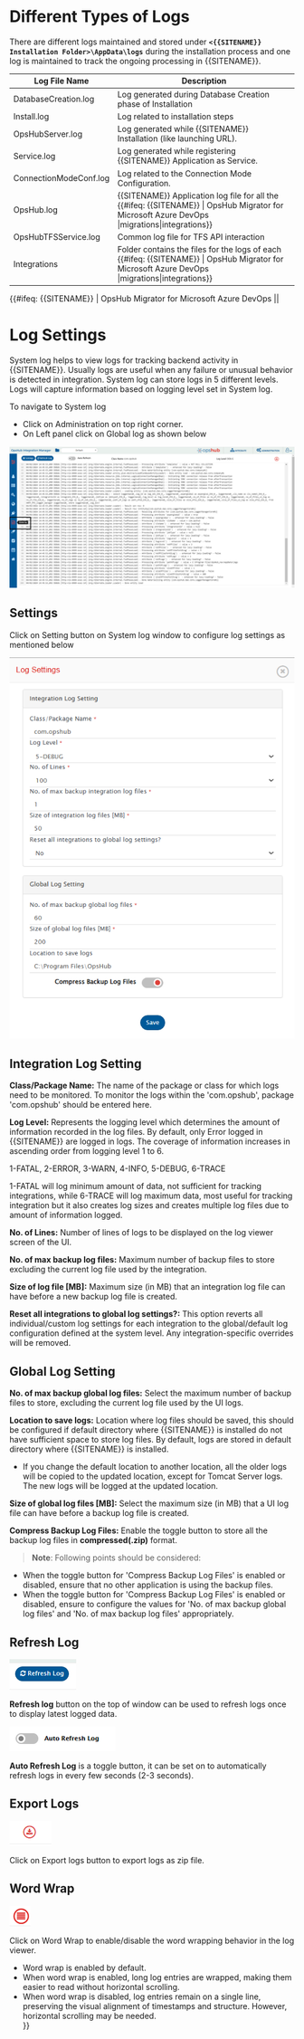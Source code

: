 # Different Types of Logs

There are different logs maintained and stored under **`<{{SITENAME}} Installation Folder>\AppData\logs`** during the installation process and one log is maintained to track the ongoing processing in {{SITENAME}}.

| **Log File Name**       | **Description** |
|--------------------------|-----------------|
| DatabaseCreation.log     | Log generated during Database Creation phase of Installation |
| Install.log              | Log related to installation steps |
| OpsHubServer.log         | Log generated while {{SITENAME}} Installation (like launching URL). |
| Service.log              | Log generated while registering {{SITENAME}} Application as Service. |
| ConnectionModeConf.log   | Log related to the Connection Mode Configuration. |
| OpsHub.log               | {{SITENAME}} Application log file for all the {{#ifeq: {{SITENAME}} \| OpsHub Migrator for Microsoft Azure DevOps \|migrations\|integrations}} |
| OpsHubTFSService.log     | Common log file for TFS API interaction |
| Integrations             | Folder contains the files for the logs of each {{#ifeq: {{SITENAME}} \| OpsHub Migrator for Microsoft Azure DevOps \|migrations\|integrations}} |

{{#ifeq: {{SITENAME}} | OpsHub Migrator for Microsoft Azure DevOps ||

# Log Settings

System log helps to view logs for tracking backend activity in {{SITENAME}}. Usually logs are useful when any failure or unusual behavior is detected in integration. System log can store logs in 5 different levels. Logs will capture information based on logging level set in System log.

To navigate to System log

* Click on Administration on top right corner.
* On Left panel click on Global log as shown below

![systemlog2_a.png](../../assets/systemlog2-a.png)

## Settings

Click on Setting button on System log window to configure log settings as mentioned below

![systemlog7.png](../../assets/systemlog7.png)


## Integration Log Setting

**Class/Package Name:** The name of the package or class for which logs need to be monitored. To monitor the logs within the 'com.opshub', package 'com.opshub' should be entered here.  

**Log Level:** Represents the logging level which determines the amount of information recorded in the log files. By default, only Error logged in {{SITENAME}} are logged in logs. The coverage of information increases in ascending order from logging level 1 to 6.

1-FATAL, 2-ERROR, 3-WARN, 4-INFO, 5-DEBUG, 6-TRACE


1-FATAL will log minimum amount of data, not sufficient for tracking integrations, while 6-TRACE will log maximum data, most useful for tracking integration but it also creates log sizes and creates multiple log files due to amount of information logged.  

**No. of Lines:** Number of lines of logs to be displayed on the log viewer screen of the UI.  

**No. of max backup log files:** Maximum number of backup files to store excluding the current log file used by the integration.  

**Size of log file [MB]:** Maximum size (in MB) that an integration log file can have before a new backup log file is created.  

**Reset all integrations to global log settings?:** This option reverts all individual/custom log settings for each integration to the global/default log configuration defined at the system level. Any integration-specific overrides will be removed.  


## Global Log Setting

**No. of max backup global log files:** Select the maximum number of backup files to store, excluding the current log file used by the UI logs.  

**Location to save logs:** Location where log files should be saved, this should be configured if default directory where {{SITENAME}} is installed do not have sufficient space to store log files. By default, logs are stored in default directory where {{SITENAME}} is installed.  
* If you change the default location to another location, all the older logs will be copied to the updated location, except for Tomcat Server logs. The new logs will be logged at the updated location.  

**Size of global log files [MB]:** Select the maximum size (in MB) that a UI log file can have before a backup log file is created.  

**Compress Backup Log Files:** Enable the toggle button to store all the backup log files in **compressed(.zip)** format.  

>**Note**: Following points should be considered:  
* When the toggle button for 'Compress Backup Log Files' is enabled or disabled, ensure that no other application is using the backup files.  
* When the toggle button for 'Compress Backup Log Files' is enabled or disabled, ensure to configure the values for 'No. of max backup global log files' and 'No. of max backup log files' appropriately.  


## Refresh Log

![systemlog3.png](../../assets/systemlog3.png)

**Refresh log** button on the top of window can be used to refresh logs once to display latest logged data.  

![systemlog4.png](../../assets/systemlog4.png)

**Auto Refresh Log** is a toggle button, it can be set on to automatically refresh logs in every few seconds (2-3 seconds).  


## Export Logs

![systemlog5.png](../../assets/systemlog5.png)

Click on Export logs button to export logs as zip file.  

## Word Wrap

![systemlog_wordwrap.png](../../assets/systemlog-wordwrap.png)

Click on Word Wrap to enable/disable the word wrapping behavior in the log viewer.  
* Word wrap is enabled by default.  
* When word wrap is enabled, long log entries are wrapped, making them easier to read without horizontal scrolling.  
* When word wrap is disabled, log entries remain on a single line, preserving the visual alignment of timestamps and structure. However, horizontal scrolling may be needed.  
}}
